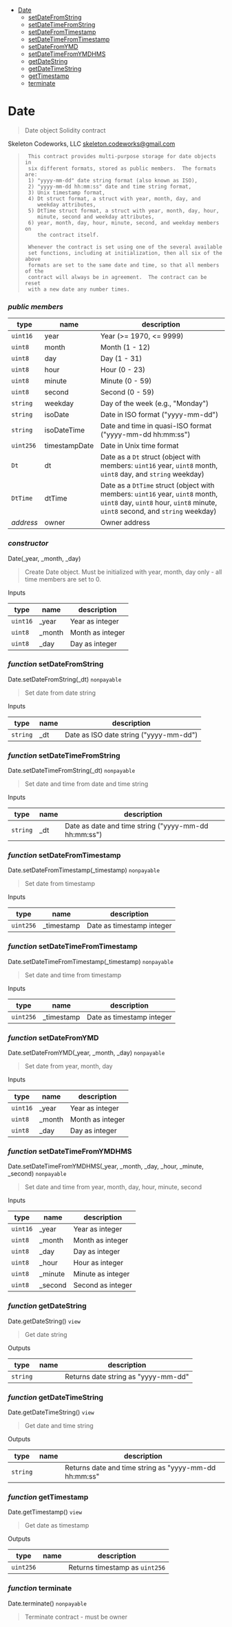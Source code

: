 * [Date](#date)
  * [setDateFromString](#function-setdatefromstring)
  * [setDateTimeFromString](#function-setdatetimefromstring)
  * [setDateFromTimestamp](#function-setdatefromtimestamp)
  * [setDateTimeFromTimestamp](#function-setdatetimefromtimestamp)
  * [setDateFromYMD](#function-setdatefromymd)
  * [setDateTimeFromYMDHMS](#function-setdatetimefromymdhms)
  * [getDateString](#function-getdatestring)
  * [getDateTimeString](#function-getdatetimestring)
  * [getTimestamp](#function-gettimestamp)
  * [terminate](#function-terminate)

# Date

> Date object Solidity contract

Skeleton Codeworks, LLC
<skeleton.codeworks@gmail.com>


>      This contract provides multi-purpose storage for date objects in
>      six different formats, stored as public members.  The formats are:
>      1) "yyyy-mm-dd" date string format (also known as ISO),
>      2) "yyyy-mm-dd hh:mm:ss" date and time string format,
>      3) Unix timestamp format,
>      4) Dt struct format, a struct with year, month, day, and
>         weekday attributes,
>      5) DtTime struct format, a struct with year, month, day, hour,
>         minute, second and weekday attributes,
>      6) year, month, day, hour, minute, second, and weekday members on
>         the contract itself.
> 
>      Whenever the contract is set using one of the several available
>      set functions, including at initialization, then all six of the above
>      formats are set to the same date and time, so that all members of the
>      contract will always be in agreement.  The contract can be reset
>      with a new date any number times.


### *public members*

| **type** | **name** | **description** |
|-|-|-|
| `uint16` | year | Year (>= 1970, <= 9999) |
| `uint8` | month | Month (1 - 12) |
| `uint8` | day | Day (1 - 31) |
| `uint8` | hour | Hour (0 - 23) |
| `uint8` | minute | Minute (0 - 59) |
| `uint8` | second | Second (0 - 59) |
| `string` | weekday | Day of the week (e.g., "Monday") |
| `string` | isoDate | Date in ISO format ("yyyy-mm-dd") |
| `string` | isoDateTime | Date and time in quasi-ISO format ("yyyy-mm-dd hh:mm:ss") |
| `uint256` | timestampDate | Date in Unix time format |
| `Dt` | dt | Date as a `Dt` struct (object with members: `uint16` year, `uint8` month, `uint8` day, and `string` weekday) |
| `DtTime` | dtTime | Date as a `DtTime` struct (object with members: `uint16` year, `uint8` month, `uint8` day, `uint8` hour, `uint8` minute, `uint8` second, and `string` weekday) |
| *address* | owner | Owner address |


### *constructor*

Date(_year, _month, _day)

> Create Date object.  Must be initialized with year, month, day only - all time members are set to 0.

Inputs

| **type** | **name** | **description** |
|-|-|-|
| `uint16` | _year | Year as integer |
| `uint8` | _month | Month as integer |
| `uint8` | _day | Day as integer |


### *function* setDateFromString

Date.setDateFromString(_dt) `nonpayable`

> Set date from date string

Inputs

| **type** | **name** | **description** |
|-|-|-|
| `string` | _dt | Date as ISO date string ("yyyy-mm-dd") |


### *function* setDateTimeFromString

Date.setDateTimeFromString(_dt) `nonpayable`

> Set date and time from date and time string

Inputs

| **type** | **name** | **description** |
|-|-|-|
| `string` | _dt | Date as date and time string ("yyyy-mm-dd hh:mm:ss") |


### *function* setDateFromTimestamp

Date.setDateFromTimestamp(_timestamp) `nonpayable`

> Set date from timestamp

Inputs

| **type** | **name** | **description** |
|-|-|-|
| `uint256` | _timestamp | Date as timestamp integer |


### *function* setDateTimeFromTimestamp

Date.setDateTimeFromTimestamp(_timestamp) `nonpayable`

> Set date and time from timestamp

Inputs

| **type** | **name** | **description** |
|-|-|-|
| `uint256` | _timestamp | Date as timestamp integer |


### *function* setDateFromYMD

Date.setDateFromYMD(_year, _month, _day) `nonpayable`

> Set date from year, month, day

Inputs

| **type** | **name** | **description** |
|-|-|-|
| `uint16` | _year | Year as integer |
| `uint8` | _month | Month as integer |
| `uint8` | _day | Day as integer |


### *function* setDateTimeFromYMDHMS

Date.setDateTimeFromYMDHMS(_year, _month, _day, _hour, _minute, _second) `nonpayable`

> Set date and time from year, month, day, hour, minute, second

Inputs

| **type** | **name** | **description** |
|-|-|-|
| `uint16` | _year | Year as integer |
| `uint8` | _month | Month as integer |
| `uint8` | _day | Day as integer |
| `uint8` | _hour | Hour as integer |
| `uint8` | _minute | Minute as integer |
| `uint8` | _second | Second as integer |


### *function* getDateString

Date.getDateString() `view`

> Get date string



Outputs

| **type** | **name** | **description** |
|-|-|-|
| `string` |  | Returns date string as "yyyy-mm-dd" |


### *function* getDateTimeString

Date.getDateTimeString() `view`

> Get date and time string



Outputs

| **type** | **name** | **description** |
|-|-|-|
| `string` |  | Returns date and time string as "yyyy-mm-dd hh:mm:ss" |


### *function* getTimestamp

Date.getTimestamp() `view`

> Get date as timestamp



Outputs

| **type** | **name** | **description** |
|-|-|-|
| `uint256` |  | Returns timestamp as `uint256` |


### *function* terminate

Date.terminate() `nonpayable`

> Terminate contract - must be owner

